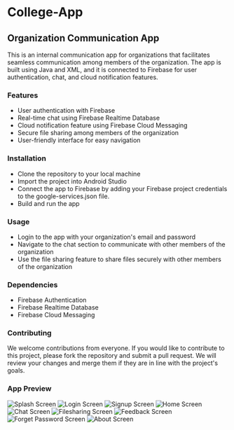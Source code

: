 # College-App
## Organization Communication App
This is an internal communication app for organizations that facilitates seamless communication among members of the organization. The app is built using Java and XML, and it is connected to Firebase for user authentication, chat, and cloud notification features.

### Features
+ User authentication with Firebase
+ Real-time chat using Firebase Realtime Database
+ Cloud notification feature using Firebase Cloud Messaging
+ Secure file sharing among members of the organization
+ User-friendly interface for easy navigation

### Installation
+ Clone the repository to your local machine
+ Import the project into Android Studio
+ Connect the app to Firebase by adding your Firebase project credentials to the google-services.json file.
+ Build and run the app

### Usage
+ Login to the app with your organization's email and password
+ Navigate to the chat section to communicate with other members of the organization
+ Use the file sharing feature to share files securely with other members of the organization
### Dependencies
+ Firebase Authentication
+ Firebase Realtime Database
+ Firebase Cloud Messaging
### Contributing
We welcome contributions from everyone. If you would like to contribute to this project, please fork the repository and submit a pull request. We will review your changes and merge them if they are in line with the project's goals.

### App Preview
![Splash Screen](https://github.com/THARUNADHITHYA/College-App/blob/main/Splash%20screen.jpeg)
![Login Screen](https://github.com/THARUNADHITHYA/College-App/blob/main/Login.jpeg)
![Signup Screen](https://github.com/THARUNADHITHYA/College-App/blob/main/Signup.jpeg)
![Home Screen](https://github.com/THARUNADHITHYA/College-App/blob/main/HomeScreen.jpeg)
![Chat Screen](https://github.com/THARUNADHITHYA/College-App/blob/main/Chat%20Screen%20-%20Copy.jpeg)
![Filesharing Screen](https://github.com/THARUNADHITHYA/College-App/blob/main/file%20Sharing.jpeg)
![Feedback Screen](https://github.com/THARUNADHITHYA/College-App/blob/main/feedback.jpeg)
![Forget Password Screen](https://github.com/THARUNADHITHYA/College-App/blob/main/Peset%20pass.jpeg)
![About Screen](https://github.com/THARUNADHITHYA/College-App/blob/main/Peset%20pass.jpeg)



